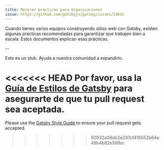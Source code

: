 ```yaml
---
title: Mejores prácticas para Organizaciones
issue: https://github.com/gatsbyjs/gatsby/issues/14042
---
```


Cuando tienes varios equipos construyendo sitios web con Gatsby, existen algunas prácticas recomendadas para garantizar que trabajen bien a escala. Estos documentos explican esas prácticas.

<GuideList slug={props.slug} />

--

Esto es un stub. Ayuda a nuestra comunidad a expandirlo.

<<<<<<< HEAD
Por favor, usa la [Guía de Estilos de Gatsby](/contributing/gatsby-style-guide/) para asegurarte de que tu
pull request sea aceptada.
=======
Please use the [Gatsby Style Guide](/contributing/gatsby-style-guide/) to ensure your pull request gets accepted.
>>>>>>> 90932a06db2e297cf416552b84e48b4b82e56fbc
